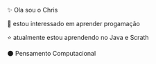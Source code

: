 
✨ Ola sou o Chris

💫 estou interessado em aprender progamação

⭐ atualmente estou aprendendo no Java e Scrath

🌑 Pensamento Computacional
